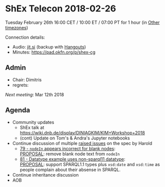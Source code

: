 # ShEx Telecon 2018-02-26

Tuesday February 26th 16:00 CET / 10:00 ET / 07:00 PT for 1 hour (in [Other timezones](https://www.timeanddate.com/worldclock/fixedtime.html?msg=ShEx+CG&iso=20180226T16&p1=195&ah=1))

Connection details:

* Audio: [jit.si](https://meet.jit.si/ShEx) (backup with [Hangouts](http://tinyurl.com/ShEx-hangouts))
* Minutes: https://pad.okfn.org/p/shex-cg

## Admin

 * Chair: Dimitris
 * regrets: 

*Next meeting*: Mar 12th 2018

## Agenda
 * Community updates 
   * ShEx talk at https://wiki.dnb.de/display/DINIAGKIM/KIM+Workshop+2018
   * (cont) Update on Tom's & Andra's Jupyter notebooks
 * Continue discussion of multiple [raised issues](https://github.com/shexSpec/shex/issues) on the spec by Harold
   * [79 - `nodeIn` appears incorrect for blank nodes](https://github.com/shexSpec/shex/issues/79):<br/>[PROPOSAL](https://github.com/shexSpec/shex/issues/79#issuecomment-357547513):  remove blank node text from `nodeIn`
   * [81 - Datatype example uses non-sparql11 datatype](https://github.com/shexSpec/shex/issues/81):<br/>[PROPOSAL](https://github.com/shexSpec/shex/issues/81#issuecomment-368446352): support SPARQL1.1 types plus `xsd:date` and `xsd:time` as people complain about their absense in SPARQL.
 * Continue inheritance discussion
 * AOB 
